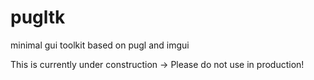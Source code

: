 # pugltk
minimal gui toolkit based on pugl and imgui

This is currently under construction -> Please do not use in production!
